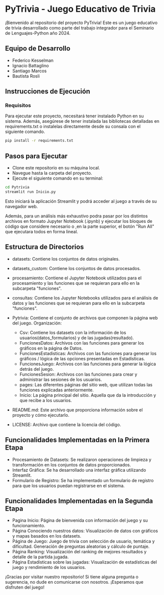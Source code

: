 # PyTrivia - Juego Educativo de Trivia

¡Bienvenido al repositorio del proyecto PyTrivia! Este es un juego educativo de trivia desarrollado como parte del trabajo integrador para el Seminario de Lenguajes-Python año 2024.

## Equipo de Desarrollo
- Federico Kesselman
- Ignacio Battaglino
- Santiago Marcos
- Bautista Rosli

## Instrucciones de Ejecución

### Requisitos
Para ejecutar este proyecto, necesitará tener instalado Python en su sistema. Además, asegúrese de tener instalada las bibliotecas detalladas en requirements.txt o instalelas directamente desde su consala con el siguiente comando.

```bash
pip install -r requirements.txt
```
## Pasos para Ejecutar
- Clone este repositorio en su máquina local.
- Navegue hasta la carpeta del proyecto.
- Ejecute el siguiente comando en su terminal:

```bash
cd Pytrivia
streamlit run Inicio.py
```

Esto iniciará la aplicación Streamlit y podrá acceder al juego a través de su navegador web.

Además, para un análisis más exhaustivo podra pasar por los distintos archivos en formato Jupyter Notebook (.ipynb) y ejecutar los bloques de código que considere necesario o ,en la parte superior, el botón "Run All" que ejecutara todos en forma lineal.  

## Estructura de Directorios
- datasets: Contiene los conjuntos de datos originales.
- datasets_custom: Contiene los conjuntos de datos procesados.
- procesamiento: Contiene el Jupyter Notebook utilizados para el procesamiento y las funciones que se requieran para ello en la subcarpeta "funciones".
- consultas: Contiene los Jupyter Notebooks utilizados para el análisis de datos y las funciones que se requieran para ello en la subcarpeta "funciones".

- Pytrivia: Contiene el conjunto de archivos que componen la página web del juego. Organización:
    - Csv: Contiene los datasets con la información de los usuarios(datos_formularios) y de las jugadas(resultado).
    - FuncionesDatos: Archivos con las funciones para generar los gráficos en la página de Datos.
    - FuncionesEstadisticas: Archivos con las funciones para generar los gráficos / lógica de las opciones presentadas en Estadísticas.
    - FuncionesJuego: Archivos con las funciones para generar la lógica detrás del juego.
    - FuncionesSesion: Archivos con las funciones para crear y administrar las sesiones de los usuarios.
    - pages: Las diferentes páginas del sitio web, que utilizan todas las funciones explicadas anteriormente.
    - Inicio: La página principal del sitio. Aquella que da la introducción y que recibe a los usuarios.

- README.md: Este archivo que proporciona información sobre el proyecto y cómo ejecutarlo.
- LICENSE: Archivo que contiene la licencia del código.

## Funcionalidades Implementadas en la Primera Etapa
- Procesamiento de Datasets: Se realizaron operaciones de limpieza y transformación en los conjuntos de datos proporcionados.
- Interfaz Gráfica: Se ha desarrollado una interfaz gráfica utilizando Streamlit.
- Formulario de Registro: Se ha implementado un formulario de registro para que los usuarios puedan registrarse en el sistema.

## Funcionalidades Implementadas en la Segunda Etapa
- Pagina Inicio: Página de bienvenida con información del juego y su funcionamiento.
- Página Conociendo nuestros datos: Visualización de datos con gráficos y mapas basados en los datasets.
- Página de Juego: Juego de trivia con selección de usuario, temática y dificultad. Generación de preguntas aleatorias y cálculo de puntaje.
- Página Ranking: Visualización del ranking de mejores resultados y detalle de la partida jugada.
- Página Estadísticas sobre las jugadas: Visualización de estadísticas del juego y rendimiento de los usuarios.

¡Gracias por visitar nuestro repositorio! Si tiene alguna pregunta o sugerencia, no dude en comunicarse con nosotros. ¡Esperamos que disfruten del juego!